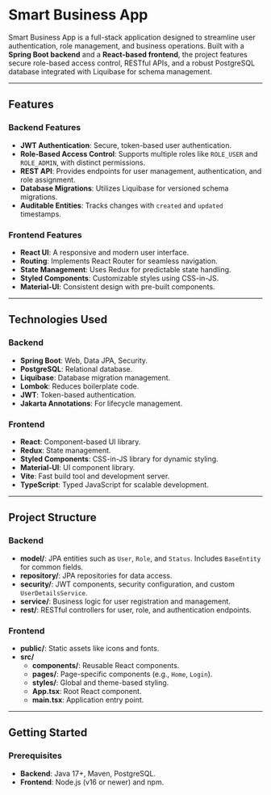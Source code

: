 # Smart Business App

Smart Business App is a full-stack application designed to streamline user authentication, role management, and business operations. Built with a **Spring Boot backend** and a **React-based frontend**, the project features secure role-based access control, RESTful APIs, and a robust PostgreSQL database integrated with Liquibase for schema management.

---

## **Features**

### Backend Features
- **JWT Authentication**: Secure, token-based user authentication.
- **Role-Based Access Control**: Supports multiple roles like `ROLE_USER` and `ROLE_ADMIN`, with distinct permissions.
- **REST API**: Provides endpoints for user management, authentication, and role assignment.
- **Database Migrations**: Utilizes Liquibase for versioned schema migrations.
- **Auditable Entities**: Tracks changes with `created` and `updated` timestamps.

### Frontend Features
- **React UI**: A responsive and modern user interface.
- **Routing**: Implements React Router for seamless navigation.
- **State Management**: Uses Redux for predictable state handling.
- **Styled Components**: Customizable styles using CSS-in-JS.
- **Material-UI**: Consistent design with pre-built components.

---

## **Technologies Used**

### Backend
- **Spring Boot**: Web, Data JPA, Security.
- **PostgreSQL**: Relational database.
- **Liquibase**: Database migration management.
- **Lombok**: Reduces boilerplate code.
- **JWT**: Token-based authentication.
- **Jakarta Annotations**: For lifecycle management.

### Frontend
- **React**: Component-based UI library.
- **Redux**: State management.
- **Styled Components**: CSS-in-JS library for dynamic styling.
- **Material-UI**: UI component library.
- **Vite**: Fast build tool and development server.
- **TypeScript**: Typed JavaScript for scalable development.

---

## **Project Structure**

### Backend
- **model/**: JPA entities such as `User`, `Role`, and `Status`. Includes `BaseEntity` for common fields.
- **repository/**: JPA repositories for data access.
- **security/**: JWT components, security configuration, and custom `UserDetailsService`.
- **service/**: Business logic for user registration and management.
- **rest/**: RESTful controllers for user, role, and authentication endpoints.

### Frontend
- **public/**: Static assets like icons and fonts.
- **src/**
  - **components/**: Reusable React components.
  - **pages/**: Page-specific components (e.g., `Home`, `Login`).
  - **styles/**: Global and theme-based styling.
  - **App.tsx**: Root React component.
  - **main.tsx**: Application entry point.

---

## **Getting Started**

### Prerequisites
- **Backend**: Java 17+, Maven, PostgreSQL.
- **Frontend**: Node.js (v16 or newer) and npm.
